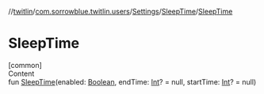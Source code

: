 //[twitlin](../../../index.md)/[com.sorrowblue.twitlin.users](../../index.md)/[Settings](../index.md)/[SleepTime](index.md)/[SleepTime](-sleep-time.md)



# SleepTime  
[common]  
Content  
fun [SleepTime](-sleep-time.md)(enabled: [Boolean](https://kotlinlang.org/api/latest/jvm/stdlib/kotlin/-boolean/index.html), endTime: [Int](https://kotlinlang.org/api/latest/jvm/stdlib/kotlin/-int/index.html)? = null, startTime: [Int](https://kotlinlang.org/api/latest/jvm/stdlib/kotlin/-int/index.html)? = null)  



